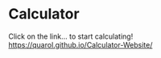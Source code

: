 # Calculator
Click on the link... to start calculating!  
https://quarol.github.io/Calculator-Website/
